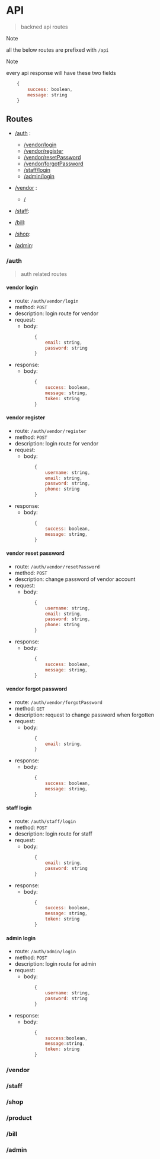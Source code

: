 # API

> backned api routes

> [!NOTE]
> all the below routes are prefixed with `/api`

> [!NOTE]
> every api response will have these two fields 
```javascript
    {
        success: boolean,
        message: string
    }
```


## Routes
- [/auth]() : 
    - [/vendor/login](#vendor-login)
    - [/vendor/register](#vendor-register)
    - [/vendor/resetPassword](#vendor-reset-password)
    - [/vendor/forgotPassword](#vendor-forgot-password)
    - [/staff/login]()
    - [/admin/login]()

- [/vendor]() : 
    - [/]()

- [/staff]():
- [/bill]():
- [/shop]():
- [/admin]():

### /auth

> auth related routes

#### vendor login

- route: `/auth/vendor/login`
- method: `POST`
- description: login route for vendor 
- request:
    - body: 
        ```javascript
            {
                email: string,
                password: string
            }
        ```
- response:
    - body: 
        ```javascript
            {
                success: boolean,
                message: string,
                token: string
            }
        ```

#### vendor register

- route: `/auth/vendor/register`
- method: `POST`
- description: login route for vendor 
- request:
    - body: 
        ```javascript
            {
                username: string,
                email: string,
                password: string,
                phone: string
            }
        ```
- response:
    - body: 
        ```javascript
            {
                success: boolean,
                message: string,
            }
        ```

#### vendor reset password

- route: `/auth/vendor/resetPassword`
- method: `POST`
- description:  change password of vendor account
- request:
    - body: 
        ```javascript
            {
                username: string,
                email: string,
                password: string,
                phone: string
            }
        ```
- response:
    - body: 
        ```javascript
            {
                success: boolean,
                message: string,
            }
        ```

#### vendor forgot password

- route: `/auth/vendor/forgotPassword`
- method: `GET`
- description:  request to change password when forgotten
- request:
    - body: 
        ```javascript
            {
                email: string,
            }
        ```
- response:
    - body: 
        ```javascript
            {
                success: boolean,
                message: string,
            }
        ```

#### staff login

- route: `/auth/staff/login`
- method: `POST`
- description: login route for staff
- request:
    - body: 
        ```javascript
            {
                email: string,
                password: string
            }
        ```
- response:
    - body: 
        ```javascript
            {
                success: boolean,
                message: string,
                token: string
            }
        ```
####  admin login

- route: `/auth/admin/login`
- method: `POST`
- description: login route for admin
- request:
    - body:
        ```javascript
            {
                username: string,
                password: string
            }
        ```
- response: 
    - body:
        ```javascript
            {
                success:boolean,
                message:string,
                token: string
            }
        ```

### /vendor
### /staff
### /shop
### /product
### /bill
### /admin
